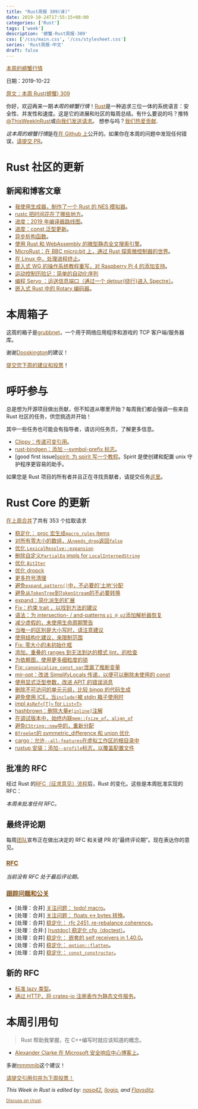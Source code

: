 ```yaml
---
title: "Rust周报 309(译)"
date: 2019-10-24T17:55:15+08:00
categories: ['Rust']
tags: ['week']
description: '螃蟹-Rust周报-309'
css: ['/css/main.css', '/css/stylesheet.css']
series: 'Rust周报-中文'
draft: false
---
```


<style>
a { color: #804d0f;}
</style>

[本周的螃蟹行情](https://this-week-in-rust.org/)

日期：2019-10-22

[原文：本周 Rust(螃蟹) 309](https://this-week-in-rust.org/blog/2019/10/22/this-week-in-rust-309/)

你好，欢迎再来一期*本周的螃蟹行情*！[Rust](http://rust-lang.org)是一种追求三位一体的系统语言：安全性、并发性和速度。这是它的进展和社区的每周总结。有什么要说的吗？推特[@ThisWeekInRust](https://twitter.com/ThisWeekInRust)或[向我们发送请求](https://github.com/cmr/this-week-in-rust)。 想参与吗？[我们热爱贡献](https://github.com/rust-lang/rust/blob/master/CONTRIBUTING.md).

*这本周的螃蟹行情*是在[在 Github 上](https://github.com/cmr/this-week-in-rust)公开的。如果你在本周的问题中发现任何错误，[请提交 PR](https://github.com/cmr/this-week-in-rust/pulls)。

# Rust 社区的更新

## 新闻和博客文章

- [我使用生成器，制作了一个 Rust 的 NES 模拟器](https://kyle.space/posts/i-made-a-nes-emulator/)。
- [rustc 把时间花在了哪些地方](https://wiki.alopex.li/WhereRustcSpendsItsTime)。
- [进度：2019 年编译器路线图](https://internals.rust-lang.org/t/2019-roadmap-progress/10862/7)。
- [进度：const 泛型更新](https://github.com/rust-lang/rust/issues/44580#issuecomment-544155666)。
- [异步析构函数](https://boats.gitlab.io/blog/post/poll-drop/)。
- [使用 Rust 和 WebAssembly 的微型静态全文搜索引擎](https://endler.dev/2019/tinysearch/)。
- [MicroRust：在 BBC micro:bit 上，通过 Rust 探索微控制器的世界](https://droogmic.github.io/microrust/)。
- [在 Linux 中，处理进程终止](https://iximiuz.com/en/posts/dealing-with-processes-termination-in-Linux/)。
- [嵌入式 WG 的操作系统教程重写，对 Raspberry Pi 4 的添加支持](https://github.com/rust-embedded/rust-raspi3-OS-tutorials/tree/rewrite_for_v2)。
- [运动控制历险记：简单的自动化序列](http://adventures.michaelfbryan.com/posts/simple-automation-sequences/)
- [编程 Servo ：运送信息端口（通过一个 detour{绕行}进入 Spectre）](https://medium.com/programming-servo/programming-servo-shipping-message-ports-via-a-detour-into-spectre-c96683ac0b8)。
- [嵌入式 Rust 中的 Rotary 编码器](https://leshow.github.io/post/rotary_encoder_hal/)。

# 本周箱子

这周的箱子是[grubbnet](https://github.com/dooskington/grubbnet)，一个用于网络应用程序和游戏的 TCP 客户端/服务器库。

谢谢[Dooskington](https://users.rust-lang.org/t/crate-of-the-week/2704/650)的建议！

[提交您下周的建议和投票][submit_crate]！

[submit_crate]: https://users.rust-lang.org/t/crate-of-the-week/2704

# 呼吁参与

总是想为开源项目做出贡献，但不知道从哪里开始？每周我们都会强调一些来自 Rust 社区的任务，供您挑选并开始！

其中一些任务也可能会有指导者，请访问任务页，了解更多信息。

- [Clippy：传递可变引用](https://github.com/rust-lang/rust-clippy/issues/353)。
- [rust-bindgen：添加 --symbol-prefix 标志](https://github.com/rust-lang/rust-bindgen/issues/1375)。
- [good first issue][spirit: 为 spirit 写一个教程](https://github.com/vorner/spirit/issues/42)。Spirit 是使创建和配置 unix 守护程序更容易的助手。

如果您是 Rust 项目的所有者并且正在寻找贡献者，请提交任务[这里][guidelines]。

[guidelines]: https://users.rust-lang.org/t/twir-call-for-participation/4821

# Rust Core 的更新

[在上周合并][merged]了共有 353 个拉取请求

[merged]: https://github.com/search?q=is%3Apr+org%3Arust-lang+is%3Amerged+merged%3A2019-10-14..2019-10-21

- [稳定化： proc 宏生成`macro_rules` items](https://github.com/rust-lang/rust/pull/64035)
- [对所有零大小的数组，从`needs_drop`返回`false`](https://github.com/rust-lang/rust/pull/65389)
- [优化 `LexicalResolve::expansion`](https://github.com/rust-lang/rust/pull/65260)
- [删除自定义`PartialEq` impls for `LocalInternedString`](https://github.com/rust-lang/rust/pull/65426)
- [优化 `BitIter`](https://github.com/rust-lang/rust/pull/65425)
- [优化 dropck](https://github.com/rust-lang/rust/pull/64595)
- [更多符号清理](https://github.com/rust-lang/rust/pull/65545)
- [避免`expand_pattern()`中，不必要的'土地'分配](https://github.com/rust-lang/rust/pull/65463)
- [避免从`TokenTree`到`TokenStream`的不必要转换](https://github.com/rust-lang/rust/pull/65455)
- [expand：简化派生的扩展](https://github.com/rust-lang/rust/pull/65252)
- [Fix：约束 trait ，以找到方法的建议](https://github.com/rust-lang/rust/pull/65242)
- [语法：为 intersection- / and-patterns `p1 @ p2`添加解析器恢复](https://github.com/rust-lang/rust/pull/65410)
- [减少虚假的，未使用生命周期警告](https://github.com/rust-lang/rust/pull/64603)
- [当唯一的区别是大小写时，请注意建议](https://github.com/rust-lang/rust/pull/65398)
- [使用结构化建议，来限制范围](https://github.com/rust-lang/rust/pull/65192)
- [Fix: 零大小的未初始化框](https://github.com/rust-lang/rust/pull/65174)
- [添加，重叠的 ranges 到无法到达的模式 lint，的检查](https://github.com/rust-lang/rust/pull/64007)
- [为依赖图，使用更多细粒度的锁](https://github.com/rust-lang/rust/pull/63756)
- [Fix: `canonicalize_const_var`泄漏了推断变量](https://github.com/rust-lang/rust/pull/65652)
- [mir-opt：改进 SimplifyLocals 传递，以便可以删除未使用的 const](https://github.com/rust-lang/rust/pull/65624)
- [使用显式泛型参数，改进 APIT 的错误消息](https://github.com/rust-lang/rust/pull/65614)
- [删除不可访问的单元元组，比较 binop 的代码生成](https://github.com/rust-lang/rust/pull/65605)
- [避免使用 ICE，当`include!`被 stdin 箱子使用时](https://github.com/rust-lang/rust/pull/65603)
- [impl `AsRef<[T]>` for `List<T>`](https://github.com/rust-lang/rust/pull/65444)
- [hashbrown：删除大量`#[inline]`注解](https://github.com/rust-lang/hashbrown/pull/119)
- [在调试版本中，始终内联`mem::`{`size_of`，`align_of`](https://github.com/rust-lang/rust/pull/65016)
- [避免`CString::new`中的，重新分配](https://github.com/rust-lang/rust/pull/65551)
- [`BTreeSet`的 symmetric_difference 和 union 优化](https://github.com/rust-lang/rust/pull/65226)
- [cargo：允许`--all-features`在虚拟工作区的根目录中](https://github.com/rust-lang/cargo/pull/7525)
- [rustup 安装：添加`--profile`标志，以覆盖配置文件](https://github.com/rust-lang/rustup.rs/pull/2075)

## 批准的 RFC

经过 Rust 的[RFC（征求意见）流程](https://github.com/rust-lang/rfcs#rust-rfcs)后，Rust 的变化。这些是本周批准实现的 RFC：


_本周未批准任何 RFC。_

## 最终评论期

每周[团队](https://www.rust-lang.org/team.html)宣布正在做出决定的 RFC 和关键 PR 的“最终评论期”。现在表达你的意见。

### [RFC](https://github.com/rust-lang/rfcs/labels/final-comment-period)

_当前没有 RFC 处于最后评论期。_

### [跟踪问题和公关](https://github.com/rust-lang/rust/labels/final-comment-period)

- \[处理：合并] [关注问题： todo! macro](https://github.com/rust-lang/rust/issues/59277)。
- \[处理：合并] [关注问题： floats ↔ bytes 转换](https://github.com/rust-lang/rust/issues/60446)。
- \[处理：合并] [稳定化： rfc 2451, re-rebalance coherence](https://github.com/rust-lang/rust/issues/63599)。
- \[处理：合并:] [[rustdoc] 稳定化 cfg（doctest）](https://github.com/rust-lang/rust/pull/63803)。
- \[处理：合并] [稳定化： 嵌套的 self receivers in 1.40.0](https://github.com/rust-lang/rust/pull/64325)。
- \[处理：合并] [稳定化： `option::flatten`](https://github.com/rust-lang/rust/pull/64747)。
- \[处理：合并] [稳定化： `const_constructor`](https://github.com/rust-lang/rust/pull/65188)。

## 新的 RFC

- [标准 lazy 类型](https://github.com/rust-lang/rfcs/pull/2788)。
- [通过 HTTP，将 crates-io 注册表作为静态文件服务](https://github.com/rust-lang/rfcs/pull/2789)。

# 本周引用句

> Rust 帮助我掌握，在 C++编写时就应该知道的概念。

- [Alexander Clarke 在 Microsoft 安全响应中心博客上](https://msrc-blog.microsoft.com/2019/10/16/an-interns-experience-with-rust/)。

多谢[mmmmib](https://users.rust-lang.org/t/twir-quote-of-the-week/328/712)这个建议！

[请提交引用句并为下周投票！](https://users.rust-lang.org/t/twir-quote-of-the-week/328)

_This Week in Rust is edited by: [nasa42](https://github.com/nasa42), [llogiq](https://github.com/llogiq), and [Flavsditz](https://github.com/Flavsditz)._

<small>[Discuss on r/rust](https://www.reddit.com/r/rust/comments/d6920w/this_week_in_rust_304/).</small>
